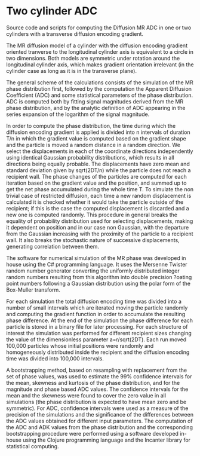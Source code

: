 Two cylinder ADC
================

Source code and scripts for computing the Diffusion MR ADC in one or two cylinders with a transverse diffusion encoding gradient.

The MR diffusion model of a cylinder with the diffusion encoding gradient oriented tranverse to the longitudinal cylinder axis is equivalent to a circle in two dimensions. Both models are symmetric under rotation around the longitudinal cylinder axis, which makes gradient orientation irrelevant (in the cylinder case as long as it is in the transverse plane).

The general scheme of the calculations consists of the simulation of the MR phase distribution first, followed by the computation the Apparent Diffusion Coefficient (ADC) and some statistical parameters of the phase distribution. ADC is computed both by fitting signal magnitudes derived from the MR phase distribution, and by the analytic definition of ADC appearing in the series expansion of the logarithm of the signal magnitude. 

In order to compute the phase distribution, the time during which the diffusion encoding gradient is applied is divided into n intervals of duration T/n in which the gradient value is computed based on the gradient shape and the particle is moved a random distance in a random direction. We select the displacements in each of the coordinate directions independently using identical Gaussian probability distributions, which results in all directions being equally probable. The displacements have zero mean and standard deviation given by sqrt(2DT/n) while the particle does not reach a recipient wall. The phase changes of the particles are computed for each iteration based on the gradient value and the position, and summed up to get the net phase accumulated during the whole time T. To simulate the non trivial case of restricted diffusion, each time a new random displacement is calculated it is checked whether it would take the particle outside of the recipient; if this is the case the computed displacement is discarded and a new one is computed randomly. This procedure in general breaks the equality of probability distribution used for selecting displacements, making it dependent on position and in our case non Gaussian, with the departure from the Gaussian increasing with the proximity of the particle to a recipient wall. It also breaks the stochastic nature of successive displacements, generating correlation between them.

The software for numerical simulation of the MR phase was developed in house using the C# programming language. It uses the Mersenne Twister random number generator converting the uniformly distributed integer random numbers resulting from this algorithm into double precision ?oating point numbers following a Gaussian distribution using the polar form of the Box-Muller transform.

For each simulation the total diffusion encoding time was divided into a number of small intervals which are iterated moving the particle randomly and computing the gradient function in order to accumulate the resulting phase difference. At the end of the simulation the phase difference for each particle is stored in a binary file for later processing. For each structure of interest the simulation was performed for different recipient sizes changing the value of the dimensionless parameter a=r/sqrt(2DT). Each run moved 100,000 particles whose initial positions were randomly and homogeneously distributed inside the recipient and the diffusion encoding time was divided into 100,000 intervals.

A bootstrapping method, based on resampling with replacement from the set of phase values, was used to estimate the 99% confidence intervals for the mean, skewness and kurtosis of the phase distribution, and for the magnitude and phase based ADC values. The confidence intervals for the mean and the skewness were found to cover the zero value in all simulations (the phase distribution is expected to have mean zero and be symmetric). For ADC, confidence intervals were used as a measure of the precision of the simulations and the significance of the differences between the ADC values obtained for different input parameters. The computation of the ADC and ADK values from the phase distribution and the corresponding bootstrapping procedure were performed using a software developed in-house using the Clojure programming language and the Incanter library for statistical computing.

